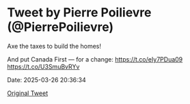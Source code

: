 # Tweet by Pierre Poilievre (@PierrePoilievre)

Axe the taxes to build the homes!

And put Canada First — for a change: https://t.co/eIy7PDua09 https://t.co/U3SmuBvRYv

Date: 2025-03-26 20:36:34

[Original Tweet](https://x.com/PierrePoilievre/status/1904995917599850726)
